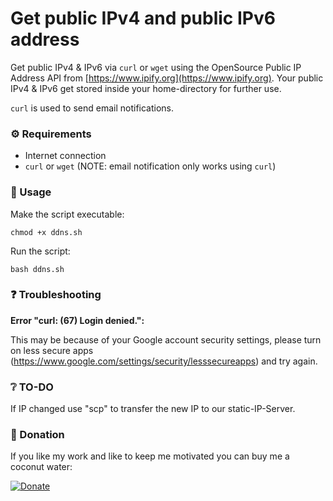 # Get public IPv4 and public IPv6 address

Get public IPv4 & IPv6 via `curl` or `wget` using the OpenSource Public IP Address API from [https://www.ipify.org](https://www.ipify.org).
Your public IPv4 & IPv6 get stored inside your home-directory for further use.

`curl` is used to send email notifications.


### :gear: Requirements

- Internet connection
- `curl` or `wget` (NOTE: email notification only works using `curl`)


### :wrench: Usage

Make the script executable:

`chmod +x ddns.sh`

Run the script:

`bash ddns.sh`


### :question: Troubleshooting

**Error "curl: (67) Login denied.":**

This may be because of your Google account security settings,
please turn on less secure apps (https://www.google.com/settings/security/lesssecureapps) and try again.


### :grey_question: TO-DO

If IP changed use "scp" to transfer the new IP to our static-IP-Server.


### :tada: Donation

If you like my work and like to keep me motivated you can buy me a coconut water:

[![Donate](https://img.shields.io/badge/Donate-PayPal-green.svg)](https://www.paypal.me/andreasblaesius)
